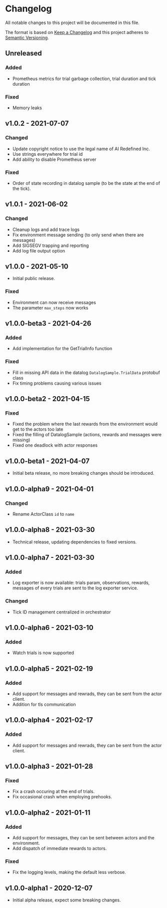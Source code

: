 # Changelog

All notable changes to this project will be documented in this file.

The format is based on [Keep a Changelog](http://keepachangelog.com/en/1.0.0/)
and this project adheres to [Semantic Versioning](http://semver.org/spec/v2.0.0.html).

## Unreleased

### Added

- Prometheus metrics for trial garbage collection, trial duration and tick duration

### Fixed

- Memory leaks

## v1.0.2 - 2021-07-07

### Changed

- Update copyright notice to use the legal name of AI Redefined Inc.
- Use strings everywhere for trial id
- Add ability to disable Prometheus server

### Fixed

- Order of state recording in datalog sample (to be the state at the end of the tick).

## v1.0.1 - 2021-06-02

### Changed

- Cleanup logs and add trace logs
- Fix environment message sending (to only send when there are messages)
- Add SIGSEGV trapping and reporting
- Add log file output option

## v1.0.0 - 2021-05-10

- Initial public release.

### Fixed

- Environment can now receive messages
- The parameter `max_steps` now works

## v1.0.0-beta3 - 2021-04-26

### Added

- Add implementation for the GetTrialInfo function

### Fixed

- Fill in missing API data in the datalog `DatalogSample.TrialData` protobuf class
- Fix timing problems causing various issues

## v1.0.0-beta2 - 2021-04-15

### Fixed

- Fixed the problem where the last rewards from the environment would get to the actors too late
- Fixed the filling of DatalogSample (actions, rewards and messages were missing)
- Fixed one deadlock with actor responses

## v1.0.0-beta1 - 2021-04-07

- Initial beta release, no more breaking changes should be introduced.

## v1.0.0-alpha9 - 2021-04-01

### Changed

- Rename ActorClass `id` to `name`

## v1.0.0-alpha8 - 2021-03-30

- Technical release, updating dependencies to fixed versions.

## v1.0.0-alpha7 - 2021-03-30

### Added

- Log exporter is now available: trials param, observations, rewards, messages of every trials are sent to the log exporter service.

### Changed

- Tick ID management centralized in orchestrator

## v1.0.0-alpha6 - 2021-03-10

### Added

- Watch trials is now supported

## v1.0.0-alpha5 - 2021-02-19

### Added

- Add support for messages and rewrads, they can be sent from the actor client.
- Addition for tls communication

## v1.0.0-alpha4 - 2021-02-17

### Added

- Add support for messages and rewrads, they can be sent from the actor client.

## v1.0.0-alpha3 - 2021-01-28

### Fixed

- Fix a crash occuring at the end of trials.
- Fix occasional crash when employing prehooks.

## v1.0.0-alpha2 - 2021-01-11

### Added

- Add support for messages, they can be sent between actors and the environment.
- Add dispatch of immediate rewards to actors.

### Fixed

- Fix the logging levels, making the default less verbose.

## v1.0.0-alpha1 - 2020-12-07

- Initial alpha release, expect some breaking changes.
